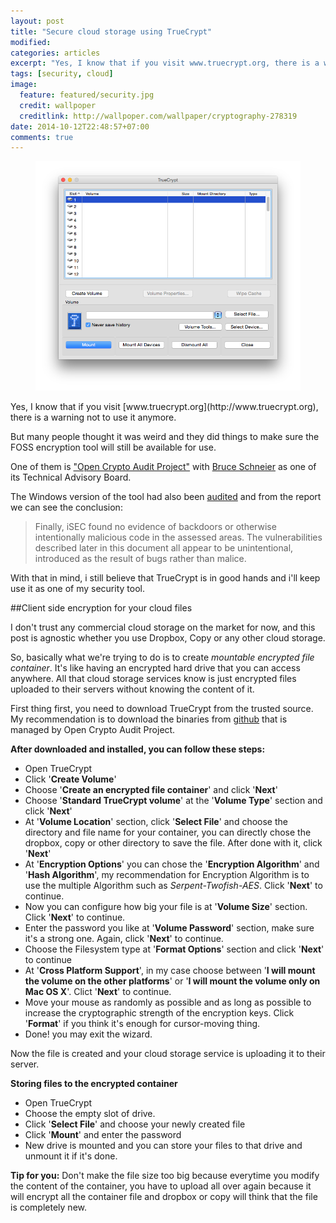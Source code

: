 ```yaml
---
layout: post
title: "Secure cloud storage using TrueCrypt"
modified:
categories: articles
excerpt: "Yes, I know that if you visit www.truecrypt.org, there is a warning not to use it anymore. But many people thought it’s weird and they do things to make sure the FOSS encryption tool will still be available for use."
tags: [security, cloud]
image:
  feature: featured/security.jpg
  credit: wallpoper
  creditlink: http://wallpoper.com/wallpaper/cryptography-278319
date: 2014-10-12T22:48:57+07:00
comments: true
---
```


<figure>
  <img src="/images/post/2014-10-12-secure-cloud-storage-using-truecrypt/truecrypt.png" alt="truecrypt">
</figure>
Yes, I know that if you visit [www.truecrypt.org](http://www.truecrypt.org), there is a warning not to use it anymore.

But many people thought it was weird and they did things to make sure the FOSS encryption tool will still be available for use.

One of them is ["Open Crypto Audit Project"](https://opencryptoaudit.org/) with [Bruce Schneier](https://opencryptoaudit.org/people) as one of its Technical Advisory Board.

The Windows version of the tool had also been [audited](https://opencryptoaudit.org/reports/iSec_Final_Open_Crypto_Audit_Project_TrueCrypt_Security_Assessment.pdf) and from the report we can see the conclusion:

> Finally, iSEC found no evidence of backdoors or otherwise intentionally malicious code in the assessed areas. The vulnerabilities described later in this document all appear to be unintentional, introduced as the result of bugs rather than malice.

With that in mind, i still believe that TrueCrypt is in good hands and i'll keep use it as one of my security tool.

##Client side encryption for your cloud files

I don't trust any commercial cloud storage on the market for now, and this post is agnostic whether you use Dropbox, Copy or any other cloud storage.

So, basically what we're trying to do is to create *mountable encrypted file container*. It's like having an encrypted hard drive that you can access anywhere. All that cloud storage services know is just encrypted files uploaded to their servers without knowing the content of it.

First thing first, you need to download TrueCrypt from the trusted source. My recommendation is to download the binaries from [github](https://github.com/AuditProject/truecrypt-verified-mirror?files=1) that is managed by Open Crypto Audit Project.

**After downloaded and installed, you can follow these steps:**

* Open TrueCrypt
* Click '**Create Volume**'
* Choose '**Create an encrypted file container**' and click '**Next**'
* Choose '**Standard TrueCrypt volume**' at the '**Volume Type**' section and click '**Next**'
* At '**Volume Location**' section, click '**Select File**' and choose the directory and file name for your container, you can directly chose the dropbox, copy or other directory to save the file. After done with it, click '**Next**'
* At '**Encryption Options**' you can chose the '**Encryption Algorithm**' and '**Hash Algorithm**', my recommendation for Encryption Algorithm is to use the multiple Algorithm such as *Serpent-Twofish-AES*. Click '**Next**' to continue.
* Now you can configure how big your file is at '**Volume Size**' section. Click '**Next**' to continue.
* Enter the password you like at '**Volume Password**' section, make sure it's a strong one. Again, click '**Next**' to continue.
* Choose the Filesystem type at '**Format Options**' section and click '**Next**' to continue
* At '**Cross Platform Support**', in my case choose between '**I will mount the volume on the other platforms**' or '**I will mount the volume only on Mac OS X**'. Clict '**Next**' to continue.
* Move your mouse as randomly as possible and as long as possible to increase the cryptographic strength of the encryption keys. Click '**Format**' if you think it's enough for cursor-moving thing.
* Done! you may exit the wizard.

Now the file is created and your cloud storage service is uploading it to their server.

**Storing files to the encrypted container**

* Open TrueCrypt
* Choose the empty slot of drive.
* Click '**Select File**' and choose your newly created file
* Click '**Mount**' and enter the password
* New drive is mounted and you can store your files to that drive and unmount it if it's done.

**Tip for you:**
Don't make the file size too big because everytime you modify the content of the container, you have to upload all over again because it will encrypt all the container file and dropbox or copy will think that the file is completely new.

